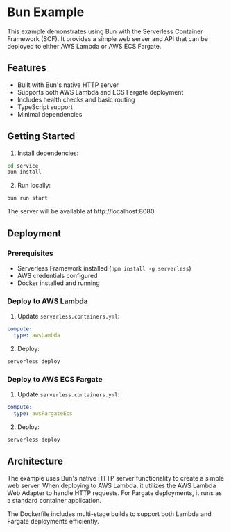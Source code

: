 # Bun Example

This example demonstrates using Bun with the Serverless Container Framework (SCF). It provides a simple web server and API that can be deployed to either AWS Lambda or AWS ECS Fargate.

## Features
- Built with Bun's native HTTP server
- Supports both AWS Lambda and ECS Fargate deployment
- Includes health checks and basic routing
- TypeScript support
- Minimal dependencies

## Getting Started

1. Install dependencies:
```bash
cd service
bun install
```

2. Run locally:
```bash
bun run start
```

The server will be available at http://localhost:8080

## Deployment

### Prerequisites
- Serverless Framework installed (`npm install -g serverless`)
- AWS credentials configured
- Docker installed and running

### Deploy to AWS Lambda

1. Update `serverless.containers.yml`:
```yaml
compute:
  type: awsLambda
```

2. Deploy:
```bash
serverless deploy
```

### Deploy to AWS ECS Fargate

1. Update `serverless.containers.yml`:
```yaml
compute:
  type: awsFargateEcs
```

2. Deploy:
```bash
serverless deploy
```

## Architecture

The example uses Bun's native HTTP server functionality to create a simple web server. When deploying to AWS Lambda, it utilizes the AWS Lambda Web Adapter to handle HTTP requests. For Fargate deployments, it runs as a standard container application.

The Dockerfile includes multi-stage builds to support both Lambda and Fargate deployments efficiently.
